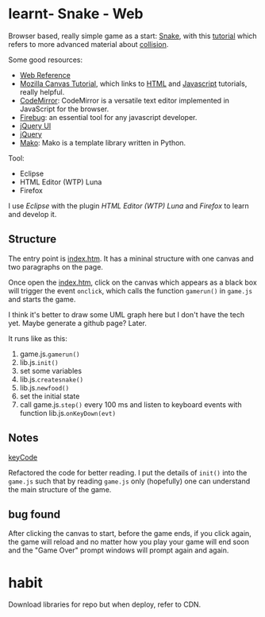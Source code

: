 # learnt- Snake - Web
Browser based, really simple game as a start: [Snake](https://github.com/HustLion/snake), with this [tutorial](http://billmill.org/static/canvastutorial/index.html) which refers to more advanced material about [collision](http://www.metanetsoftware.com/technique/tutorialA.html). 

Some good resources: 
* [Web Reference](http://www.webreference.com/)
* [Mozilla Canvas Tutorial](https://developer.mozilla.org/en-US/docs/Web/API/Canvas_API/Tutorial), which links to [HTML](https://developer.mozilla.org/en-US/docs/Web/HTML) and [Javascript](https://developer.mozilla.org/en-US/docs/Web/JavaScript) tutorials, really helpful.
* [CodeMirror](http://codemirror.net/): CodeMirror is a versatile text editor implemented in JavaScript for the browser.
* [Firebug](http://getfirebug.com/): an essential tool for any javascript developer. 
* [jQuery UI](http://jqueryui.com/)
* [jQuery](http://jquery.com/)
* [Mako](http://www.makotemplates.org/): Mako is a template library written in Python.

Tool:
* Eclipse
* HTML Editor (WTP) Luna
* Firefox


I use *Eclipse* with the plugin *HTML Editor (WTP) Luna* and *Firefox* to learn and develop it.

## Structure
The entry point is [index.htm](index.htm). It has a mininal structure with one canvas and two paragraphs on the page.

Once open the [index.htm](index.htm), click on the canvas which appears as a black box will trigger the event `onclick`, which calls the function `gamerun()` in `game.js` and starts the game.

I think it's better to draw some UML graph here but I don't have the tech yet. Maybe generate a github page? Later.

It runs like as this:

1. game.js.`gamerun()`
2. lib.js.`init()`
3. set some variables
4. lib.js.`createsnake()`
5. lib.js.`newfood()`
6. set the initial state
7. call game.js.`step()` every 100 ms and listen to keyboard events with function lib.js.`onKeyDown(evt)`

## Notes

[keyCode](http://www.cnblogs.com/shyy/archive/2012/04/09/2453029.html)

Refactored the code for better reading. I put the details of `init()` into the `game.js` such that by reading `game.js` only (hopefully) one can understand the main structure of the game.

## bug found
After clicking the canvas to start, before the game ends, if you click again, the game will reload and no matter how you play your game will end soon and the "Game Over" prompt windows will prompt again and again.


# habit
Download libraries for repo but when deploy, refer to CDN.
